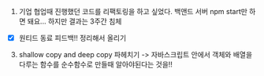 1. 기업 협업때 진행했던 코드를 리팩토링을 하고 싶었다. 백앤드 서버 npm start만 하면 돼요... 하지만 결과는 3주간 침체 
- [x] 원티드 동료 피드백!! 정리해서 올리기
3. shallow copy and deep copy 파헤치기 -> 자바스크립트 안에서 객체와 배열을 다루는 함수를 순수함수로 만들때 알아야된다는 것을!!